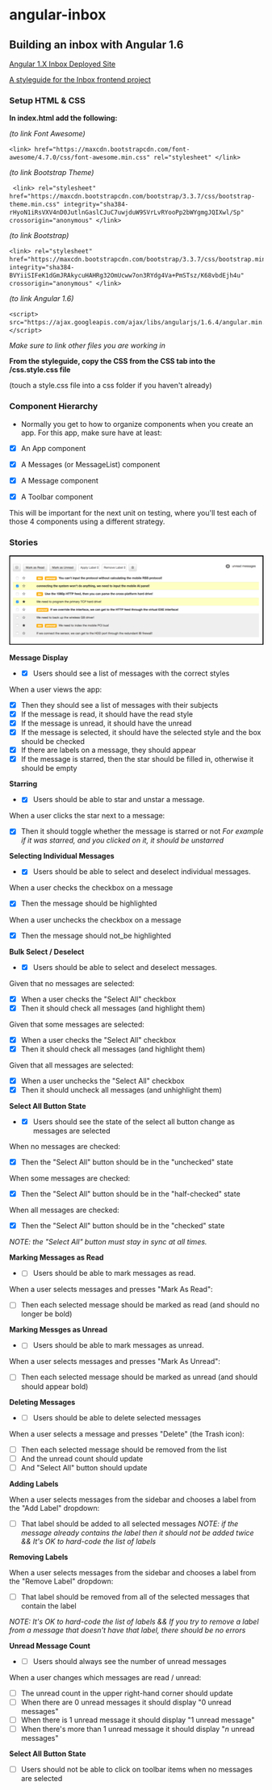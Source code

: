 # angular-inbox
## Building an inbox with Angular 1.6

[Angular 1.X Inbox Deployed Site](https://week3project-ee31f.firebaseapp.com/)

[A styleguide for the Inbox frontend project](https://github.com/gSchool/inbox-styleguide)

### Setup HTML & CSS

**In index.html add the following:**

*(to link Font Awesome)*

```[js]
<link> href="https://maxcdn.bootstrapcdn.com/font-awesome/4.7.0/css/font-awesome.min.css" rel="stylesheet" </link>
```

*(to link Bootstrap Theme)*

```[js]
 <link> rel="stylesheet" href="https://maxcdn.bootstrapcdn.com/bootstrap/3.3.7/css/bootstrap-theme.min.css" integrity="sha384-rHyoN1iRsVXV4nD0JutlnGaslCJuC7uwjduW9SVrLvRYooPp2bWYgmgJQIXwl/Sp" crossorigin="anonymous" </link>
 ```

*(to link Bootstrap)*

```[js]
<link> rel="stylesheet" href="https://maxcdn.bootstrapcdn.com/bootstrap/3.3.7/css/bootstrap.min.css" integrity="sha384-BVYiiSIFeK1dGmJRAkycuHAHRg32OmUcww7on3RYdg4Va+PmSTsz/K68vbdEjh4u" crossorigin="anonymous" </link>
```

*(to link Angular 1.6)*

```[js]
<script> src="https://ajax.googleapis.com/ajax/libs/angularjs/1.6.4/angular.min.js" </script>
```

*Make sure to link other files you are working in*

**From the styleguide, copy the CSS from the CSS tab into the /css.style.css file**

(touch a style.css file into a css folder if you haven't already)

### Component Hierarchy

* Normally you get to how to organize components when you create an app. For this app, make sure have at least:

- [x] An App component

- [x] A Messages (or MessageList) component

- [x] A Message component

- [x] A Toolbar component

This will be important for the next unit on testing, where you'll test each of those 4 components using a different strategy.

### Stories

![Inbox](Images/Inbox.png)

**Message Display**

* - [x] Users should see a list of messages with the correct styles

When a user views the app:
 - [x] Then they should see a list of messages with their subjects
 - [x] If the message is read, it should have the read style
 - [x] If the message is unread, it should have the unread
 - [x] If the message is selected, it should have the selected style and the box should be checked
 - [x] If there are labels on a message, they should appear
 - [x] If the message is starred, then the star should be filled in, otherwise it should be empty

**Starring**

*  - [x] Users should be able to star and unstar a message.

When a user clicks the star next to a message:
 - [x] Then it should toggle whether the message is starred or not
 *For example if it was starred, and you clicked on it, it should be unstarred*

**Selecting Individual Messages**

*  - [x] Users should be able to select and deselect individual messages.

When a user checks the checkbox on a message
 - [x] Then the message should be highlighted

When a user unchecks the checkbox on a message
 - [x] Then the message should not_be highlighted

**Bulk Select / Deselect**

*  - [x] Users should be able to select and deselect messages.

Given that no messages are selected:
 - [x] When a user checks the "Select All" checkbox
 - [x] Then it should check all messages (and highlight them)

Given that some messages are selected:
 - [x] When a user checks the "Select All" checkbox
 - [x] Then it should check all messages (and highlight them)

Given that all messages are selected:
 - [x] When a user unchecks the "Select All" checkbox
 - [x] Then it should uncheck all messages (and unhighlight them)

**Select All Button State**

 * - [x] Users should see the state of the select all button change as messages are selected

When no messages are checked:
  - [x] Then the "Select All" button should be in the "unchecked" state

When some messages are checked:
  - [x] Then the "Select All" button should be in the "half-checked" state

When all messages are checked:
  - [x] Then the "Select All" button should be in the "checked" state

 *NOTE: the "Select All" button must stay in sync at all times.*

**Marking Messages as Read**

*  - [ ] Users should be able to mark messages as read.

When a user selects messages and presses "Mark As Read":
 - [ ] Then each selected message should be marked as read (and should no longer be bold)

**Marking Messges as Unread**

*  - [ ] Users should be able to mark messages as unread.

When a user selects messages and presses "Mark As Unread":
 - [ ] Then each selected message should be marked as unread (and should should appear bold)

**Deleting Messages**

*  - [ ] Users should be able to delete selected messages

When a user selects a message and presses "Delete" (the Trash icon):
 - [ ] Then each selected message should be removed from the list
 - [ ] And the unread count should update
 - [ ] And "Select All" button should update

**Adding Labels**

When a user selects messages from the sidebar and chooses a label from the "Add Label" dropdown:
 - [ ] That label should be added to all selected messages
*NOTE: if the message already contains the label then it should not be added twice && It's OK to hard-code the list of labels*

**Removing Labels**

When a user selects messages from the sidebar and chooses a label from the "Remove Label" dropdown:
 - [ ] That label should be removed from all of the selected messages that contain the label

*NOTE: It's OK to hard-code the list of labels && If you try to remove a label from a message that doesn't have that label, there should be no errors*

**Unread Message Count**

*  - [ ] Users should always see the number of unread messages

When a user changes which messages are read / unread:
 - [ ] The unread count in the upper right-hand corner should update
 - [ ] When there are 0 unread messages it should display "0 unread messages"
 - [ ] When there is 1 unread message it should display "1 unread message"
 - [ ] When there's more than 1 unread message it should display "_n_ unread messages"

**Select All Button State**

 - [ ] Users should not be able to click on toolbar items when no messages are selected
